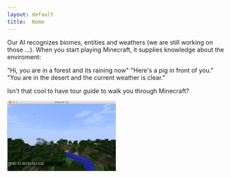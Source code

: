 ```yaml
---
layout: default
title:  Home
---
```


Our AI recognizes biomes, entities and weathers (we are still working on those ...). When you start playing Minecraft, it supplies knowledge about the enviroment: 

"Hi, you are in a forest and its raining now"
"Here's a pig in front of you."
"You are in the desert and the current weather is clear."

Isn't that cool to have tour guide to walk you through Minecraft?

<img src="demo.png" width="50%">







